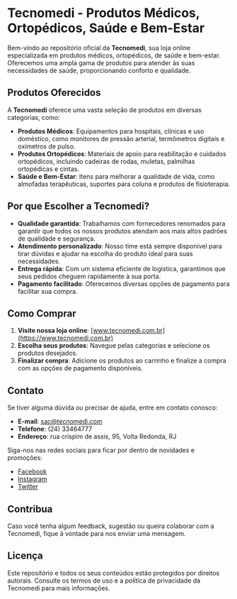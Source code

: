 # Tecnomedi - Produtos Médicos, Ortopédicos, Saúde e Bem-Estar

Bem-vindo ao repositório oficial da **Tecnomedi**, sua loja online especializada em produtos médicos, ortopédicos, de saúde e bem-estar. Oferecemos uma ampla gama de produtos para atender às suas necessidades de saúde, proporcionando conforto e qualidade.

## Produtos Oferecidos
A **Tecnomedi** oferece uma vasta seleção de produtos em diversas categorias, como:

- **Produtos Médicos**: Equipamentos para hospitais, clínicas e uso doméstico, como monitores de pressão arterial, termômetros digitais e oxímetros de pulso.
- **Produtos Ortopédicos**: Materiais de apoio para reabilitação e cuidados ortopédicos, incluindo cadeiras de rodas, muletas, palmilhas ortopédicas e cintas.
- **Saúde e Bem-Estar**: Itens para melhorar a qualidade de vida, como almofadas terapêuticas, suportes para coluna e produtos de fisioterapia.

## Por que Escolher a Tecnomedi?
- **Qualidade garantida**: Trabalhamos com fornecedores renomados para garantir que todos os nossos produtos atendam aos mais altos padrões de qualidade e segurança.
- **Atendimento personalizado**: Nosso time está sempre disponível para tirar dúvidas e ajudar na escolha do produto ideal para suas necessidades.
- **Entrega rápida**: Com um sistema eficiente de logística, garantimos que seus pedidos cheguem rapidamente à sua porta.
- **Pagamento facilitado**: Oferecemos diversas opções de pagamento para facilitar sua compra.

## Como Comprar
1. **Visite nossa loja online**: [www.tecnomedi.com.br](https://www.tecnomedi.com.br)
2. **Escolha seus produtos**: Navegue pelas categorias e selecione os produtos desejados.
3. **Finalizar compra**: Adicione os produtos ao carrinho e finalize a compra com as opções de pagamento disponíveis.

## Contato
Se tiver alguma dúvida ou precisar de ajuda, entre em contato conosco:

- **E-mail**: sac@tecnomedi.com
- **Telefone**: (24) 33464777
- **Endereço**: rua crispim de assis, 95, Volta Redonda, RJ

Siga-nos nas redes sociais para ficar por dentro de novidades e promoções:

- [Facebook](https://facebook.com/tecnomedi)
- [Instagram](https://instagram.com/tecnomedi_)
- [Twitter](https://twitter.com/tecnomedi)

## Contribua
Caso você tenha algum feedback, sugestão ou queira colaborar com a Tecnomedi, fique à vontade para nos enviar uma mensagem.

## Licença
Este repositório e todos os seus conteúdos estão protegidos por direitos autorais. Consulte os termos de uso e a política de privacidade da Tecnomedi para mais informações.
